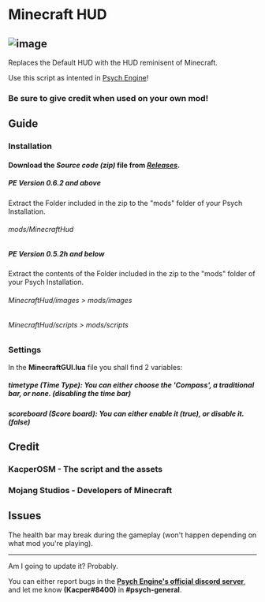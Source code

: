 # Minecraft HUD
![image](https://user-images.githubusercontent.com/81757134/184553629-84c5a3b3-a035-4dca-b4cc-beccf9384d5b.png)
---
Replaces the Default HUD with the HUD reminisent of Minecraft.

Use this script as intented in [Psych Engine](https://github.com/ShadowMario/FNF-PsychEngine)!

### Be sure to give credit when used on your own mod!

## Guide
### Installation
#### Download the **_Source code (zip)_** file from **_[Releases](https://github.com/KacperOSM/Minecraft-HUD-Psych/releases)_**.
##### **PE Version 0.6.2 and above**

Extract the Folder included in the zip to the "mods" folder of your Psych Installation.
###### mods/MinecraftHud

##### **PE Version 0.5.2h and below**

Extract the contents of the Folder included in the zip to the "mods" folder of your Psych Installation.
###### MinecraftHud/images > mods/images
###### MinecraftHud/scripts > mods/scripts

### Settings
In the **MinecraftGUI.lua** file you shall find 2 variables:

##### timetype (Time Type): You can either choose the '**Compass**', a **traditional bar**, or **none**. (disabling the time bar)
##### scoreboard (Score board): You can either enable it (**true**), or disable it. (**false**)

## Credit
### KacperOSM - The script and the assets
### Mojang Studios - Developers of Minecraft

## Issues
The health bar may break during the gameplay (won't happen depending on what mod you're playing).

---

Am I going to update it? Probably.

You can either report bugs in the **[Psych Engine's official discord server](https://discord.gg/2ka77eMXDv)**, and let me know **(Kacper#8400)** in **#psych-general**.
